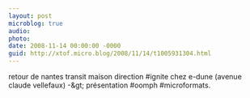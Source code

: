 ```yaml
---
layout: post
microblog: true
audio: 
photo: 
date: 2008-11-14 00:00:00 -0000
guid: http://xtof.micro.blog/2008/11/14/t1005931304.html
---
```

retour de nantes transit maison direction #ignite chez e-dune (avenue claude vellefaux) -&amp;gt; présentation #oomph #microformats.
